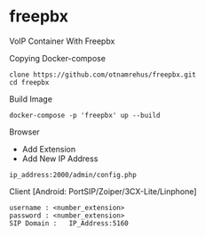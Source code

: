 # freepbx
VoIP Container With Freepbx

Copying Docker-compose
```
clone https://github.com/otnamrehus/freepbx.git
cd freepbx
```

Build Image
```
docker-compose -p 'freepbx' up --build
```

Browser

- Add Extension
- Add New IP Address  
```
ip_address:2000/admin/config.php
```

Client [Android: PortSIP/Zoiper/3CX-Lite/Linphone]
```
username : <number_extension>
password : <number_extension>
SIP Domain :   IP_Address:5160 
```
